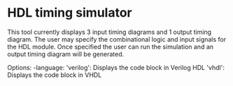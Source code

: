 # HDL timing simulator

This tool currently displays 3 input timing diagrams and 1 output timing diagram.
The user may specify the combinational logic and input signals for the HDL module.
Once specified the user can run the simulation and an output timing diagram will be generated.

Options:
-language:
    'verilog': Displays the code block in Verilog HDL
    'vhdl': Displays the code block in VHDL